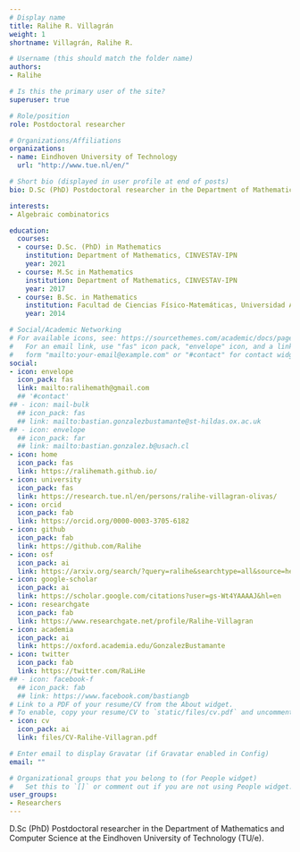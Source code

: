 ```yaml
---
# Display name
title: Ralihe R. Villagrán
weight: 1
shortname: Villagrán, Ralihe R.

# Username (this should match the folder name)
authors:
- Ralihe

# Is this the primary user of the site?
superuser: true

# Role/position
role: Postdoctoral researcher

# Organizations/Affiliations
organizations:
- name: Eindhoven University of Technology
  url: "http://www.tue.nl/en/"

# Short bio (displayed in user profile at end of posts)
bio: D.Sc (PhD) Postdoctoral researcher in the Department of Mathematics and Computer Science at the Eindhoven University of Technology (TU/e).

interests:
- Algebraic combinatorics

education:
  courses:
  - course: D.Sc. (PhD) in Mathematics
    institution: Department of Mathematics, CINVESTAV-IPN
    year: 2021
  - course: M.Sc in Mathematics
    institution: Department of Mathematics, CINVESTAV-IPN
    year: 2017
  - course: B.Sc. in Mathematics
    institution: Facultad de Ciencias Físico-Matemáticas, Universidad Autónoma de Sinaloa
    year: 2014

# Social/Academic Networking
# For available icons, see: https://sourcethemes.com/academic/docs/page-builder/#icons
#   For an email link, use "fas" icon pack, "envelope" icon, and a link in the
#   form "mailto:your-email@example.com" or "#contact" for contact widget.
social:
- icon: envelope
  icon_pack: fas
  link: mailto:ralihemath@gmail.com
  ## '#contact'
## - icon: mail-bulk
  ## icon_pack: fas
  ## link: mailto:bastian.gonzalezbustamante@st-hildas.ox.ac.uk
## - icon: envelope
  ## icon_pack: far
  ## link: mailto:bastian.gonzalez.b@usach.cl
- icon: home
  icon_pack: fas
  link: https://ralihemath.github.io/
- icon: university
  icon_pack: fas
  link: https://research.tue.nl/en/persons/ralihe-villagran-olivas/
- icon: orcid
  icon_pack: fab
  link: https://orcid.org/0000-0003-3705-6182
- icon: github
  icon_pack: fab
  link: https://github.com/Ralihe
- icon: osf
  icon_pack: ai
  link: https://arxiv.org/search/?query=ralihe&searchtype=all&source=header
- icon: google-scholar
  icon_pack: ai
  link: https://scholar.google.com/citations?user=gs-Wt4YAAAAJ&hl=en
- icon: researchgate
  icon_pack: fab
  link: https://www.researchgate.net/profile/Ralihe-Villagran
- icon: academia
  icon_pack: ai
  link: https://oxford.academia.edu/GonzalezBustamante
- icon: twitter
  icon_pack: fab
  link: https://twitter.com/RaLiHe
## - icon: facebook-f
  ## icon_pack: fab
  ## link: https://www.facebook.com/bastiangb
# Link to a PDF of your resume/CV from the About widget.
# To enable, copy your resume/CV to `static/files/cv.pdf` and uncomment the lines below.
- icon: cv
  icon_pack: ai
  link: files/CV-Ralihe-Villagran.pdf

# Enter email to display Gravatar (if Gravatar enabled in Config)
email: ""

# Organizational groups that you belong to (for People widget)
#   Set this to `[]` or comment out if you are not using People widget.
user_groups:
- Researchers
---
```


D.Sc (PhD) Postdoctoral researcher in the Department of Mathematics and Computer Science at the Eindhoven University of Technology (TU/e).
